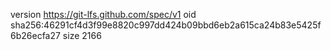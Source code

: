 version https://git-lfs.github.com/spec/v1
oid sha256:46291cf4d3f99e8820c997dd424b09bbd6eb2a615ca24b83e5425f6b26ecfa27
size 2166

